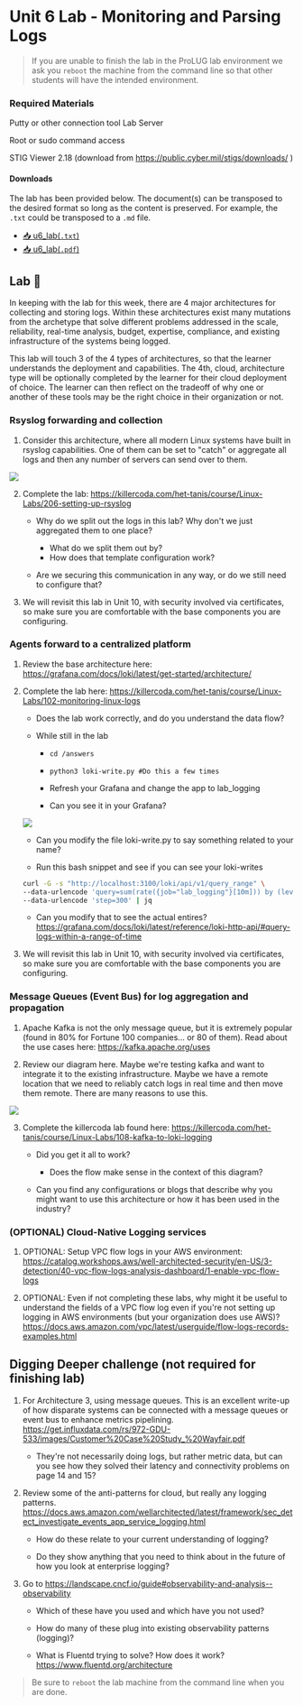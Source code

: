 # Unit 6 Lab - Monitoring and Parsing Logs

> If you are unable to finish the lab in the ProLUG lab environment we ask you `reboot`
> the machine from the command line so that other students will have the intended environment.

### Required Materials

Putty or other connection tool Lab Server

Root or sudo command access

STIG Viewer 2.18 (download from <https://public.cyber.mil/stigs/downloads/> )

#### Downloads

The lab has been provided below. The document(s) can be transposed to
the desired format so long as the content is preserved. For example, the `.txt`
could be transposed to a `.md` file.

- <a href="./assets/downloads/u6/u6_lab.txt" target="_blank" download>📥 u6_lab(`.txt`)</a>
- <a href="./assets/downloads/u6/u6_lab.pdf" target="_blank" download>📥 u6_lab(`.pdf`)</a>

## Lab 🧪

In keeping with the lab for this week, there are 4 major architectures for collecting and storing logs.
Within these architectures exist many mutations from the archetype that solve different problems addressed
in the scale, reliability, real-time analysis, budget, expertise, compliance, and existing infrastructure
of the systems being logged.

This lab will touch 3 of the 4 types of architectures, so that the learner
understands the deployment and capabilities. The 4th, cloud, architecture type will be optionally completed
by the learner for their cloud deployment of choice. The learner can then reflect on the tradeoff of why one
or another of these tools may be the right choice in their organization or not.

### Rsyslog forwarding and collection

1. Consider this architecture, where all modern Linux systems have built in rsyslog capabilities. One of them can
   be set to "catch" or aggregate all logs and then any number of servers can send over to them.

<img src='./assets/images/u6/image1.jpg'></img>

2. Complete the lab: <https://killercoda.com/het-tanis/course/Linux-Labs/206-setting-up-rsyslog>

   - Why do we split out the logs in this lab? Why don't we just aggregated them to one place?

     - What do we split them out by?
     - How does that template configuration work?

   - Are we securing this communication in any way, or do we still need to configure that?

3. We will revisit this lab in Unit 10, with security involved via certificates, so make sure you are comfortable
   with the base components you are configuring.

### Agents forward to a centralized platform

1. Review the base architecture here: <https://grafana.com/docs/loki/latest/get-started/architecture/>

2. Complete the lab here: <https://killercoda.com/het-tanis/course/Linux-Labs/102-monitoring-linux-logs>

   - Does the lab work correctly, and do you understand the data flow?

   - While still in the lab

     - `cd /answers`

     - `python3 loki-write.py #Do this a few times`

     - Refresh your Grafana and change the app to lab_logging

     - Can you see it in your Grafana?

   <img src='./assets/images/u6/image2.jpg'></img>

   - Can you modify the file loki-write.py to say something related to your name?

   - Run this bash snippet and see if you can see your loki-writes

   ```bash
   curl -G -s "http://localhost:3100/loki/api/v1/query_range" \
   --data-urlencode 'query=sum(rate({job="lab_logging"}[10m])) by (level)' \
   --data-urlencode 'step=300' | jq
   ```

   - Can you modify that to see the actual entires? <https://grafana.com/docs/loki/latest/reference/loki-http-api/#query-logs-within-a-range-of-time>

3. We will revisit this lab in Unit 10, with security involved via certificates, so make sure you are
   comfortable with the base components you are configuring.

### Message Queues (Event Bus) for log aggregation and propagation

1. Apache Kafka is not the only message queue, but it is extremely popular (found in 80% for Fortune 100
   companies… or 80 of them). Read about the use cases here: <https://kafka.apache.org/uses>

2. Review our diagram here. Maybe we're testing kafka and want to integrate it to the existing infrastructure.
   Maybe we have a remote location that we need to reliably catch logs in real time and then move them remote. There are many reasons to use this.

<img src='./assets/images/u6/image3.jpg'></img>

3. Complete the killercoda lab found here: <https://killercoda.com/het-tanis/course/Linux-Labs/108-kafka-to-loki-logging>

   - Did you get it all to work?

     - Does the flow make sense in the context of this diagram?

   - Can you find any configurations or blogs that describe why you might want to use this architecture or
     how it has been used in the industry?

### (OPTIONAL) Cloud-Native Logging services

1. OPTIONAL: Setup VPC flow logs in your AWS environment: <https://catalog.workshops.aws/well-architected-security/en-US/3-detection/40-vpc-flow-logs-analysis-dashboard/1-enable-vpc-flow-logs>

2. OPTIONAL: Even if not completing these labs, why might it be useful to understand the fields of a VPC flow log even if you're not setting up logging in AWS environments (but your organization does use AWS)? https://docs.aws.amazon.com/vpc/latest/userguide/flow-logs-records-examples.html

## Digging Deeper challenge (not required for finishing lab)

1. For Architecture 3, using message queues. This is an excellent write-up of how disparate systems can be connected with a message queues or event bus to enhance metrics pipelining. <https://get.influxdata.com/rs/972-GDU-533/images/Customer%20Case%20Study_%20Wayfair.pdf>

   - They're not necessarily doing logs, but rather metric data, but can you see how they solved their latency
     and connectivity problems on page 14 and 15?

2. Review some of the anti-patterns for cloud, but really any logging patterns. <https://docs.aws.amazon.com/wellarchitected/latest/framework/sec_detect_investigate_events_app_service_logging.html>

   - How do these relate to your current understanding of logging?

   - Do they show anything that you need to think about in the future of how you look at enterprise logging?

3. Go to <https://landscape.cncf.io/guide#observability-and-analysis--observability>

   - Which of these have you used and which have you not used?

   - How do many of these plug into existing observability patterns (logging)?

   - What is Fluentd trying to solve? How does it work? <https://www.fluentd.org/architecture>

> Be sure to `reboot` the lab machine from the command line when you are done.
